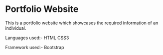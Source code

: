 # Portfolio Website

This is a portfolio website which showcases the required information of an individual.

Languages used:-
HTML
CSS3

Framework used:-
Bootstrap
